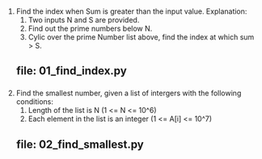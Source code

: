 ### #################################################################################
1. Find the index when Sum is greater than the input value.
    Explanation:
    1. Two inputs N and S are provided.
    2. Find out the prime numbers below N.
    3. Cylic over the prime Number list above, find the index at which sum > S.
    ## file: 01_find_index.py

### ##################################################################################
2. Find the smallest number, given a list of intergers with the following conditions:
    1. Length of the list is N (1 <= N <= 10^6)
    2. Each element in the list is an integer (1 <= A[i] <= 10^7)
    ## file: 02_find_smallest.py

